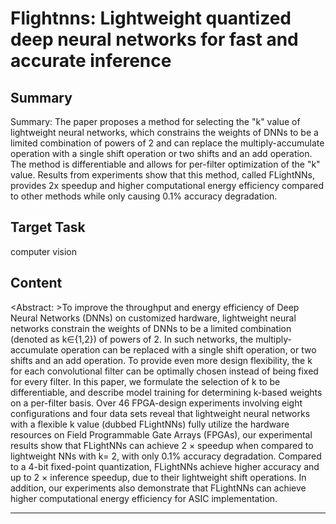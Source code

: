 # Flightnns: Lightweight quantized deep neural networks for fast and accurate inference

## Summary

Summary: The paper proposes a method for selecting the "k" value of lightweight neural networks, which constrains the weights of DNNs to be a limited combination of powers of 2 and can replace the multiply-accumulate operation with a single shift operation or two shifts and an add operation. The method is differentiable and allows for per-filter optimization of the "k" value. Results from experiments show that this method, called FLightNNs, provides 2x speedup and higher computational energy efficiency compared to other methods while only causing 0.1% accuracy degradation.


## Target Task

computer vision

## Content

<Abstract: >To improve the throughput and energy efficiency of Deep Neural Networks (DNNs) on customized hardware, lightweight neural networks constrain the weights of DNNs to be a limited combination (denoted as k∈{1,2}) of powers of 2. In such networks, the multiply-accumulate operation can be replaced with a single shift operation, or two shifts and an add operation. To provide even more design flexibility, the k for each convolutional filter can be optimally chosen instead of being fixed for every filter. In this paper, we formulate the selection of k to be differentiable, and describe model training for determining k-based weights on a per-filter basis. Over 46 FPGA-design experiments involving eight configurations and four data sets reveal that lightweight neural networks with a flexible k value (dubbed FLightNNs) fully utilize the hardware resources on Field Programmable Gate Arrays (FPGAs), our experimental results show that FLightNNs can achieve 2 × speedup when compared to lightweight NNs with k= 2, with only 0.1% accuracy degradation. Compared to a 4-bit fixed-point quantization, FLightNNs achieve higher accuracy and up to 2 × inference speedup, due to their lightweight shift operations. In addition, our experiments also demonstrate that FLightNNs can achieve higher computational energy efficiency for ASIC implementation.



---

